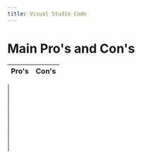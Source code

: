 ```yaml
---
title: Visual Studio Code
---
```


# Main Pro's and Con's

Pro's  |  Con's
--|--
  |  
  |  
  |  
  |  
  |  
  |  
  |  
  |  
  |  
